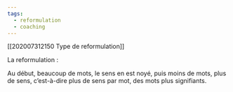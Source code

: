 ```yaml
---
tags:
  - reformulation
  - coaching
---
```

<!-- Related -->
[[202007312150 Type de reformulation]]

La reformulation :

Au début, beaucoup de mots, le sens en est noyé, puis moins de mots, plus de sens, c’est-à-dire plus de sens par mot, des mots plus signifiants.